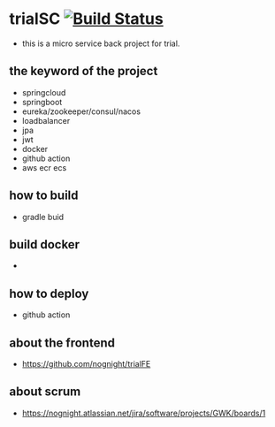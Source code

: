 # trialSC [![Build Status](https://app.travis-ci.com/nognight/trialSC.svg?branch=master)](https://app.travis-ci.com/nognight/trialSC)
- this is a micro service back project for trial.

## the keyword of the project
- springcloud
- springboot
- eureka/zookeeper/consul/nacos
- loadbalancer
- jpa
- jwt
- docker
- github action
- aws ecr ecs
## how to build
- gradle buid

## build docker
- 

## how to deploy
- github action

## about the frontend 
- https://github.com/nognight/trialFE

## about scrum
- https://nognight.atlassian.net/jira/software/projects/GWK/boards/1
  
